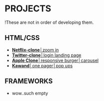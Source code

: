 # PROJECTS
!These are not in order of developing them.

## HTML/CSS
- [**Netflix-clone**│zoom in](https://github.com/ratsepmarkus/netflix-clone)
- [**Twitter-clone**│login landing page](https://github.com/ratsepmarkus/twitter-clone/tree/master)
- [**Apple Clone**│responsive burger│carousel](https://github.com/ratsepmarkus/apple-clone)
- [**Kawand**│one pager│pop ups](https://github.com/ratsepmarkus/Kawand)

## FRAMEWORKS
- wow..such empty

